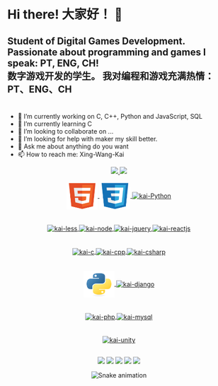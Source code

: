 <h1>Hi there! 大家好！ 👋</h1>
<h2>Student of Digital Games Development. Passionate about programming and games I speak: PT, ENG, CH!</br>
数字游戏开发的学生。 我对编程和游戏充满热情：PT、ENG、CH</h2>
<h1></h1>

- 🔭 I’m currently working on C, C++, Python and JavaScript, SQL
- 🌱 I’m currently learning C
- 👯 I’m looking to collaborate on ...
- 🤔 I’m looking for help with maker my skill better.
- 💬 Ask me about anything do you want
- 📫 How to reach me: Xing-Wang-Kai
<!--status inicial mostrando hanking e commints-->
<div align="center">
  <a href="https://github.com/xing-wang-kai">
  <img height="180em" src="https://github-readme-stats.vercel.app/api?username=xing-wang-kai&show_icons=true&theme=swift&include_all_commits=true&count_private=true"/>
  <img height="180em" src="https://github-readme-stats.vercel.app/api/top-langs/?username=xing-wang-kai&layout=compact&langs_count=7&theme=swift"/>
</div>
  
  <!--links das lenguagens usadas taked icons from devicons-->
  <div style="display: inline_block" align="center"><br>
    
  <img align="center" alt="kai-HTML" height="60" width="70" src="https://raw.githubusercontent.com/devicons/devicon/master/icons/html5/html5-original.svg">
  <img align="center" alt="kai-CSS" height="60" width="70" src="https://raw.githubusercontent.com/devicons/devicon/master/icons/css3/css3-original.svg">  
  <img align="center" alt="kai-Python" height="60" width="70"  src="https://cdn.jsdelivr.net/gh/devicons/devicon/icons/javascript/javascript-original.svg" />
  </br></br></br>
  
  <img align="center" alt="kai-less" height="60" width="70" src="https://cdn.jsdelivr.net/gh/devicons/devicon/icons/less/less-plain-wordmark.svg" />
  <img align="center" alt="kai-node" height="60" width="70" img src="https://cdn.jsdelivr.net/gh/devicons/devicon/icons/nodejs/nodejs-original-wordmark.svg" />
  <img align="center" alt="kai-jquery" height="60" width="70" src="https://cdn.jsdelivr.net/gh/devicons/devicon/icons/jquery/jquery-original-wordmark.svg" />
  <img align="center" alt="kai-reactjs" height="60" width="70" src="https://cdn.jsdelivr.net/gh/devicons/devicon/icons/react/react-original-wordmark.svg" />
  </br></br></br>
  
  <img align="center" alt="kai-c" height="60" width="70" src="https://cdn.jsdelivr.net/gh/devicons/devicon/icons/c/c-original.svg" />
  <img align="center" alt="kai-cpp" height="60" width="70" src="https://cdn.jsdelivr.net/gh/devicons/devicon/icons/cplusplus/cplusplus-original.svg" />
  <img align="center" alt="kai-csharp" height="60" width="70" src="https://cdn.jsdelivr.net/gh/devicons/devicon/icons/csharp/csharp-original.svg" />
  </br></br></br>
 
  <img align="center" alt="kai-Python" height="60" width="70" src="https://raw.githubusercontent.com/devicons/devicon/master/icons/python/python-original.svg">
  <img align="center" alt="kai-django" height="60" width="70" src="https://cdn.jsdelivr.net/gh/devicons/devicon/icons/django/django-original.svg" />
  </br></br></br>
  
  <img align="center" alt="kai-php" height="60" width="70" src="https://cdn.jsdelivr.net/gh/devicons/devicon/icons/php/php-original.svg" />
  <img align="center" alt="kai-mysql" height="60" width="70"  src="https://cdn.jsdelivr.net/gh/devicons/devicon/icons/mysql/mysql-original-wordmark.svg" />
  </br> </br> </br>
  <img align="center" alt="kai-unity" height="100" width="120"  src="https://cdn.jsdelivr.net/gh/devicons/devicon/icons/unity/unity-original-wordmark.svg" />
 
</div>
  
   ##
 <!--links das lenguagens usadas taked icons from devicons-->
<div align="center"> 
  <a href="https://www.youtube.com/channel/UCY29hQpYlZK4ZeHA8p9f_7g" target="_blank"><img src="https://img.shields.io/badge/YouTube-FF0000?style=for-the-badge&logo=youtube&logoColor=white" target="_blank"></a>
  <a href="https://www.instagram.com/xingwangkai/" target="_blank"><img src="https://img.shields.io/badge/-Instagram-%23E4405F?style=for-the-badge&logo=instagram&logoColor=white" target="_blank"></a>
  <a href = "mailto:kaiuchihaa@gmail.com"><img src="https://img.shields.io/badge/-Gmail-%23333?style=for-the-badge&logo=gmail&logoColor=white" target="_blank"></a>
  <a href="https://www.linkedin.com/in/deusnir-portela-633b90181/" target="_blank"><img src="https://img.shields.io/badge/-LinkedIn-%230077B5?style=for-the-badge&logo=linkedin&logoColor=white" target="_blank"></a>
  <a href="https://web.whatsapp.com/send?phone=5511990150864" target="_blank"><img src="https://img.shields.io/badge/WhatsApp-25D366?style=for-the-badge&logo=whatsapp&logoColor=white" target="_blank"></a>
 
  ![Snake animation](https://github.com/xing-wang-kai/xing-wang-kai/blob/output/github-contribution-grid-snake.svg)
 
</div>
